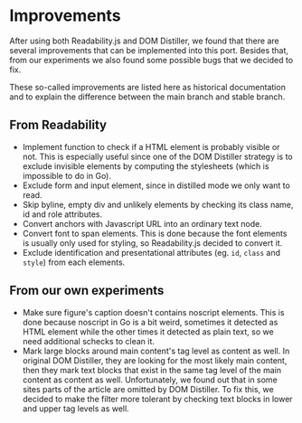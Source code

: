 # Improvements

After using both Readability.js and DOM Distiller, we found that there are several improvements that can be implemented into this port. Besides that, from our experiments we also found some possible bugs that we decided to fix.

These so-called improvements are listed here as historical documentation and to explain the difference between the main branch and stable branch.

## From Readability

- Implement function to check if a HTML element is probably visible or not. This is especially useful since one of the DOM Distiller strategy is to exclude invisible elements by computing the stylesheets (which is impossible to do in Go).
- Exclude form and input element, since in distilled mode we only want to read.
- Skip byline, empty div and unlikely elements by checking its class name, id and role attributes.
- Convert anchors with Javascript URL into an ordinary text node.
- Convert font to span elements. This is done because the font elements is usually only used for styling, so Readability.js decided to convert it.
- Exclude identification and presentational attributes (eg. `id`, `class` and `style`) from each elements.

## From our own experiments

- Make sure figure's caption doesn't contains noscript elements. This is done because noscript in Go is a bit weird, sometimes it detected as HTML element while the other times it detected as plain text, so we need additional schecks to clean it.
- Mark large blocks around main content's tag level as content as well. In original DOM Distiller, they are looking for the most likely main content, then they mark text blocks that exist in the same tag level of the main content as content as well. Unfortunately, we found out that in some sites parts of the article are omitted by DOM Distiller. To fix this, we decided to make the filter more tolerant by checking text blocks in lower and upper tag levels as well.